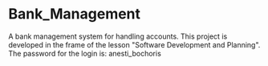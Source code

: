 # Bank_Management
A bank management system for handling accounts.
This project is developed in the frame of the lesson "Software Development and Planning". 
The password for the login is: anesti_bochoris

